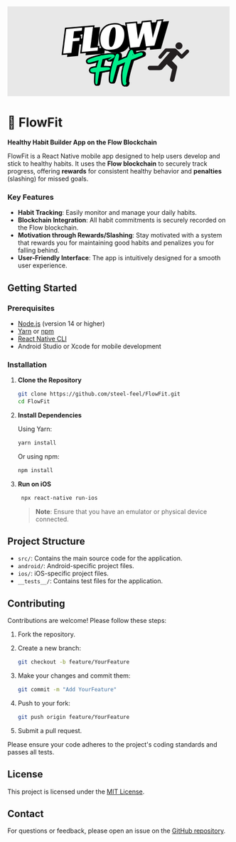 ![FlowFit Cover Image](./FlowFit_banner.png) 

# 🚶 FlowFit

**Healthy Habit Builder App on the Flow Blockchain**

FlowFit is a React Native mobile app designed to help users develop and stick to healthy habits. It uses the **Flow blockchain** to securely track progress, offering **rewards** for consistent healthy behavior and **penalties** (slashing) for missed goals.

### Key Features

* **Habit Tracking**: Easily monitor and manage your daily habits.
* **Blockchain Integration**: All habit commitments is securely recorded on the Flow blockchain.
* **Motivation through Rewards/Slashing**: Stay motivated with a system that rewards you for maintaining good habits and penalizes you for falling behind.
* **User-Friendly Interface**: The app is intuitively designed for a smooth user experience.

## Getting Started

### Prerequisites

* [Node.js](https://nodejs.org/) (version 14 or higher)
* [Yarn](https://yarnpkg.com/) or [npm](https://www.npmjs.com/)
* [React Native CLI](https://reactnative.dev/docs/environment-setup)
* Android Studio or Xcode for mobile development

### Installation

1. **Clone the Repository**

   ```bash
   git clone https://github.com/steel-feel/FlowFit.git
   cd FlowFit
   ```

2. **Install Dependencies**

   Using Yarn:

   ```bash
   yarn install
   ```

   Or using npm:

   ```bash
   npm install
   ```

3. 
   **Run on iOS**

   ```bash
    npx react-native run-ios
   ```

   > **Note**: Ensure that you have an emulator or physical device connected.

## Project Structure

* `src/`: Contains the main source code for the application.
* `android/`: Android-specific project files.
* `ios/`: iOS-specific project files.
* `__tests__/`: Contains test files for the application.

## Contributing

Contributions are welcome! Please follow these steps:

1. Fork the repository.

2. Create a new branch:

   ```bash
   git checkout -b feature/YourFeature
   ```

3. Make your changes and commit them:

   ```bash
   git commit -m "Add YourFeature"
   ```

4. Push to your fork:

   ```bash
   git push origin feature/YourFeature
   ```

5. Submit a pull request.

Please ensure your code adheres to the project's coding standards and passes all tests.

## License

This project is licensed under the [MIT License](LICENSE).

## Contact

For questions or feedback, please open an issue on the [GitHub repository](https://github.com/steel-feel/FlowFit/issues).